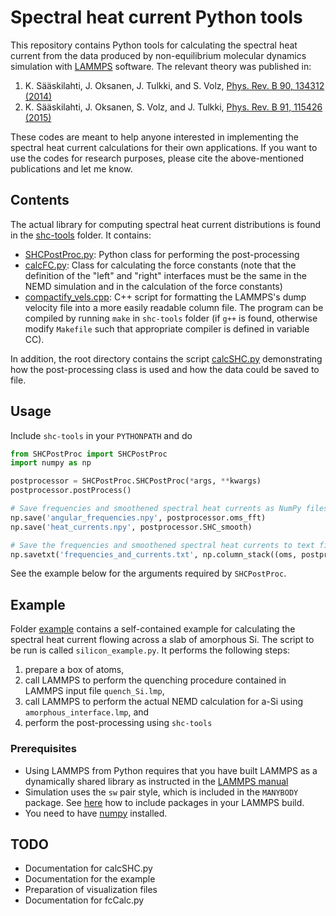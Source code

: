 # Spectral heat current Python tools

This repository contains Python tools for calculating the spectral heat current from the data produced by non-equilibrium molecular dynamics simulation with [LAMMPS](http://lammps.sandia.gov) software. The relevant theory was published in:

1) K. Sääskilahti, J. Oksanen, J. Tulkki, and S. Volz, [Phys. Rev. B 90, 134312 (2014)](https://journals.aps.org/prb/abstract/10.1103/PhysRevB.90.134312)
2) K. Sääskilahti, J. Oksanen, S. Volz, and J. Tulkki, [Phys. Rev. B 91, 115426 (2015)](https://journals.aps.org/prb/abstract/10.1103/PhysRevB.92.245411)

These codes are meant to help anyone interested in implementing the spectral heat current calculations for their own applications. If you want to use the codes for research purposes, please cite the above-mentioned publications and let me know.

## Contents

The actual library for computing spectral heat current distributions is found
in the [shc-tools](./shc-tools) folder. It contains:
- [SHCPostProc.py](./shc-tools/SHCPostProc.py): Python class for performing the post-processing
- [calcFC.py](./shc-tools/calcFC.py): Class for calculating the force constants (note that the definition of the "left" and "right" interfaces must be the same in the NEMD simulation and in the calculation of the force constants)
- [compactify_vels.cpp](./shc-tools/compactify_vels.cpp): C++ script for formatting the LAMMPS's dump velocity file into a more easily readable column file. The program can be compiled by running `make` in `shc-tools` folder (if `g++` is found, otherwise modify `Makefile` such that appropriate compiler is defined in variable CC).

In addition, the root directory contains the script [calcSHC.py](./calcSHC.py) demonstrating how the post-processing class is used and how the data could be saved to file.

## Usage

Include `shc-tools` in your `PYTHONPATH` and do

```python
from SHCPostProc import SHCPostProc
import numpy as np

postprocessor = SHCPostProc.SHCPostProc(*args, **kwargs)
postprocessor.postProcess()

# Save frequencies and smoothened spectral heat currents as NumPy files
np.save('angular_frequencies.npy', postprocessor.oms_fft)
np.save('heat_currents.npy', postprocessor.SHC_smooth)

# Save the frequencies and smoothened spectral heat currents to text file
np.savetxt('frequencies_and_currents.txt', np.column_stack((oms, postprocessor.SHC_smooth)))
```

See the example below for the arguments required by `SHCPostProc`.

## Example

Folder [example](./example) contains a self-contained example for calculating the spectral heat current flowing across a slab of amorphous Si. The script to be run is called `silicon_example.py`. It performs the following steps:

1. prepare a box of atoms,
1. call LAMMPS to perform the quenching procedure contained in LAMMPS input file `quench_Si.lmp`,
1. call LAMMPS to perform the actual NEMD calculation for a-Si using `amorphous_interface.lmp`, and
1. perform the post-processing using `shc-tools`

### Prerequisites

- Using LAMMPS from Python requires that you have built LAMMPS as a dynamically shared library as instructed in the [LAMMPS manual](http://lammps.sandia.gov/doc/Section_python.html)
- Simulation uses the `sw` pair style, which is included in the `MANYBODY` package.
See [here](https://lammps.sandia.gov/doc/Build_package.html) how to include packages in your
LAMMPS build.
- You need to have [numpy](https://docs.scipy.org/doc/numpy/index.html) installed.

## TODO
- Documentation for calcSHC.py
- Documentation for the example
- Preparation of visualization files
- Documentation for fcCalc.py
